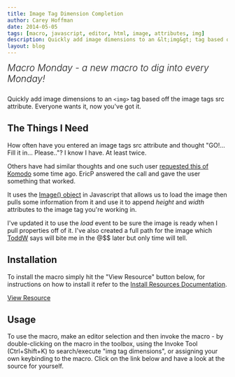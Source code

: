 ```yaml
---
title: Image Tag Dimension Completion
author: Carey Hoffman
date: 2014-05-05
tags: [macro, javascript, editor, html, image, attributes, img]
description: Quickly add image dimensions to an &lt;img&gt; tag based off the image tags src attribute.  Everyone wants it, now you've got it.
layout: blog
---
```


<div class="centered">
<h2 style="font-weight: 300; margin: 10px 0 25px 0"><em>Macro Monday - a new macro to dig into every Monday!</em></h2>
</div>

Quickly add image dimensions to an `<img>` tag based off the image tags src
attribute. Everyone wants it, now you've got it.

## The Things I Need

How often have you entered an image tags src attribute and thought "GO!... Fill it
in... Please.."? I know I have. At least twice.

Others have had similar thoughts and one such user [requested this of Komodo](http://community.activestate.com/forum/html-editing-img-tag-expansion-etc#comment-6695)
some time ago.  EricP answered the call and gave the user something that worked.

It uses the [Image() object](https://developer.mozilla.org/en-US/docs/Web/Guide/HTML/Canvas_tutorial/Using_images#Creating_an_image_from_scratch)
in Javascript that allows us to load the image then pulls some information
from it and use it to append *height* and *width* attributes to the image tag
you're working in.

I've updated it to use the *load* event to be sure the image is ready when I pull
properties off of it.  I've also created a full path for the image which
[ToddW](http://komodoide.com/authors/#ToddWhiteman) says will bite me in the @$$ later but only time will tell.

## Installation

To install the macro simply hit the "View Resource" button below, for instructions
on how to install it refer to the [Install Resources Documentation](http://komodoide.com/resources/install-instructions/#pane-macro).

<a href="http://komodoide.com/resources/macros/cgchoffman--imgtagdimensions/" class="button primary">
    <i class="icon icon-eye"></i>
    View Resource
</a>

## Usage

To use the macro, make an editor selection and then invoke the macro - by
double-clicking on the macro in the toolbox, using the Invoke Tool
(Ctrl+Shift+K) to search/execute "img tag dimensions", or assigning your own
keybinding to the macro.  Click on the link below and have a look at the source
for yourself.
